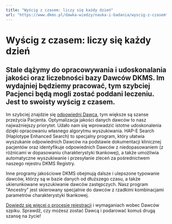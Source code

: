 ```yaml
---
title: "Wyścig z czasem: liczy się każdy dzień"
url: "https://www.dkms.pl/dawka-wiedzy/nauka-i-badania/wyscig-z-czasem"
---
```


# Wyścig z czasem: liczy się każdy dzień

## Stale dążymy do opracowywania i udoskonalania jakości oraz liczebności bazy Dawców DKMS. Im wydajniej będziemy pracować, tym szybciej Pacjenci będą mogli zostać poddani leczeniu. Jest to swoisty wyścig z czasem.

Im szybciej znajdzie się [odpowiedni Dawca](/o-pobraniu/jest-zgodnosc "Jest zgodność"), tym większe są szanse przeżycia Pacjenta. Optymalizacja jakości danych dawców to nasz najważniejszy priorytet. Udało nam się wprowadzić istotne udoskonalenia dzięki opracowaniu własnego algorytmu wyszukiwania. HAP\-E Search (Haplotype Enhanced Search) to specjalny program, który ułatwia wyszukanie odpowiednich Dawców na podstawie dokumentacji klinicznej pacjentów oraz identyfikuje odpowiednich Dawców z niedopasowaniem (z różnicami w dopasowaniu charakterystyki tkankowej), a także umożliwia automatyczne wyszukiwanie i przesyłanie zleceń za pośrednictwem naszego rejestru DKMS Registry.


Inne programy jakościowe DKMS obejmują dalsze i ulepszone typowanie dawców, którzy są w bazie danych od dłuższego czasu, a także ukierunkowane wyszukiwanie dawców zastępczych. Nasz program "Ancestry" jest skierowany specjalnie do dawców z rzadkimi kombinacjami parametrów charakterystyki tkankowej.


[Dowiedz się więcej o procesie rejestracji](https://www.dkms.pl/dawka-wiedzy/o-rejestracji) i wymaganiach wobec Dawców szpiku. Sprawdź, czy możesz zostać Dawcą i podarować komuś drugą szansę na życie!


